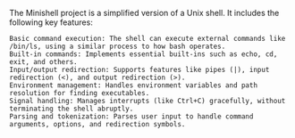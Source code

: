 The Minishell project is a simplified version of a Unix shell. It includes the following key features:

    Basic command execution: The shell can execute external commands like /bin/ls, using a similar process to how bash operates.
    Built-in commands: Implements essential built-ins such as echo, cd, exit, and others.
    Input/output redirection: Supports features like pipes (|), input redirection (<), and output redirection (>).
    Environment management: Handles environment variables and path resolution for finding executables.
    Signal handling: Manages interrupts (like Ctrl+C) gracefully, without terminating the shell abruptly.
    Parsing and tokenization: Parses user input to handle command arguments, options, and redirection symbols.
